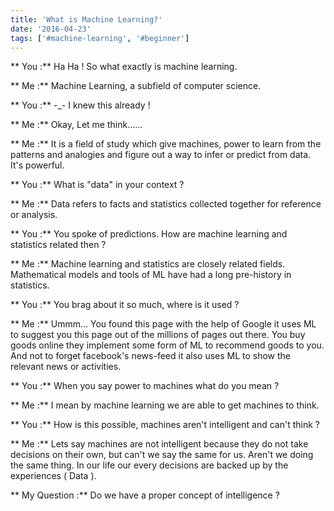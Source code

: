 ```yaml
---
title: 'What is Machine Learning?'
date: '2016-04-23'
tags: ['#machine-learning', '#beginner']
---
```

 
** You :**  Ha Ha ! So what exactly is machine learning. 

** Me :**  Machine Learning, a subfield of computer science.

** You :**   -_-   I knew this already !

** Me :**  Okay, Let me think......

** Me :**  It is a field of study which give machines, power to learn from the patterns and analogies and figure out a way to infer or predict from data. It's powerful.


** You :** What is "data" in your context ?

** Me :** Data refers to facts and statistics collected together for reference or analysis.
 

** You :** You spoke of predictions. How are machine learning and statistics related  then ? 

** Me :** Machine learning and statistics are closely related fields. Mathematical models and tools of ML have had a long pre-history in statistics.



** You :** You brag about it so much, where is it used ?

** Me :** Ummm... You found this page with the help of Google it uses ML to suggest you this page out of the millions of pages out there. You buy goods online they implement some form of ML to recommend goods to you. And not to forget facebook's news-feed it also uses ML to show the relevant news or activities.


** You :** When you say power to machines what do you mean ?

** Me :** I mean by machine learning we are able to get machines to think.


** You :** How is this possible, machines aren't intelligent and can't think ?

** Me :** Lets say machines are not intelligent because they do not take decisions on their own, but can't we say the same for us. Aren't we doing the same thing. In our life our every decisions are backed up by the experiences ( Data ).

 
** My Question :** Do we have a proper concept of intelligence ?
